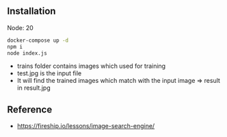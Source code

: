 
## Installation

Node: 20

```bash
docker-compose up -d
npm i
node index.js
```

- trains folder contains images which used for training
- test.jpg is the input file
- It will find the trained images which match with the input image => result in result.jpg


## Reference

 - https://fireship.io/lessons/image-search-engine/

